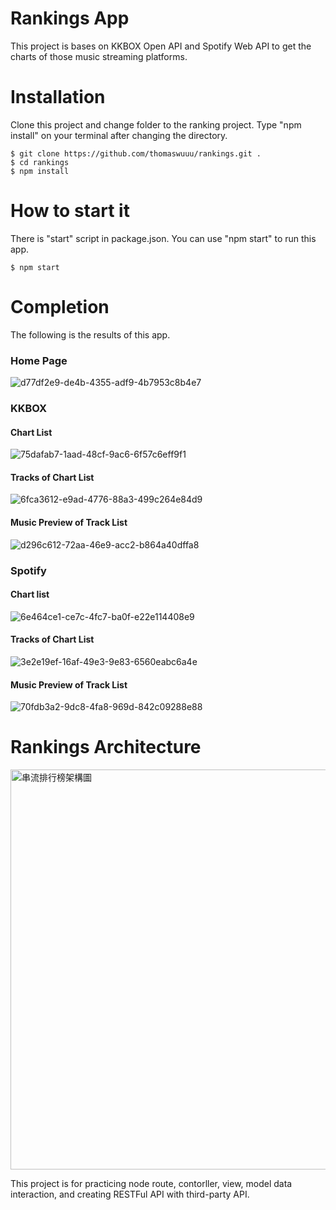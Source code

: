 # Rankings App
This project is bases on KKBOX Open API and Spotify Web API to get the charts of those music streaming platforms. 

# Installation
Clone this project and change folder to the ranking project. Type "npm install" on your terminal after changing the directory. 
```
$ git clone https://github.com/thomaswuuu/rankings.git .
$ cd rankings
$ npm install
```
# How to start it
There is "start" script in package.json. 
You can use "npm start" to run this app.
```
$ npm start
```
# Completion
The following is the results of this app.
### Home Page
![d77df2e9-de4b-4355-adf9-4b7953c8b4e7](https://github.com/thomaswuuu/rankings/assets/5268096/d1734f38-7759-4463-b90e-972c5faf202b)

### KKBOX
#### Chart List
![75dafab7-1aad-48cf-9ac6-6f57c6eff9f1](https://github.com/thomaswuuu/rankings/assets/5268096/59afb06b-fa56-4715-a5ed-b1b3e69ed919)

#### Tracks of Chart List
![6fca3612-e9ad-4776-88a3-499c264e84d9](https://github.com/thomaswuuu/rankings/assets/5268096/faf63683-d203-4f25-94fb-aa2f4ac51523)

#### Music Preview of Track List
![d296c612-72aa-46e9-acc2-b864a40dffa8](https://github.com/thomaswuuu/rankings/assets/5268096/5a00e34d-01ef-41e7-be5a-2c76b565e3eb)

### Spotify
#### Chart list
![6e464ce1-ce7c-4fc7-ba0f-e22e114408e9](https://github.com/thomaswuuu/rankings/assets/5268096/c2bc8ff5-b9cd-4ff9-b072-5160b03e4bfa)

#### Tracks of Chart List
![3e2e19ef-16af-49e3-9e83-6560eabc6a4e](https://github.com/thomaswuuu/rankings/assets/5268096/7d8729ff-c6a7-4a98-90a0-2af9262e4831)

#### Music Preview of Track List
![70fdb3a2-9dc8-4fa8-969d-842c09288e88](https://github.com/thomaswuuu/rankings/assets/5268096/da896cfa-5b0d-47c7-b1fb-b4b85c715080)

# Rankings Architecture
<img width="640" alt="串流排行榜架構圖" src="https://github.com/thomaswuuu/rankings/assets/5268096/a25fdb2f-5b73-4ca5-8148-774b1fcd53fe">

This project is for practicing node route, contorller, view, model data interaction, and creating RESTFul API with third-party API.

